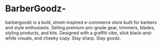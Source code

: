 # BarberGoodz-
barbergoodz is a bold, street-inspired e-commerce store built for barbers and style enthusiasts. Selling premium pro-grade gear, trimmers, blades, styling products, and kits. Designed with a graffiti vibe, slick black-and-white visuals, and cheeky copy. Stay sharp. Stay goodz.
